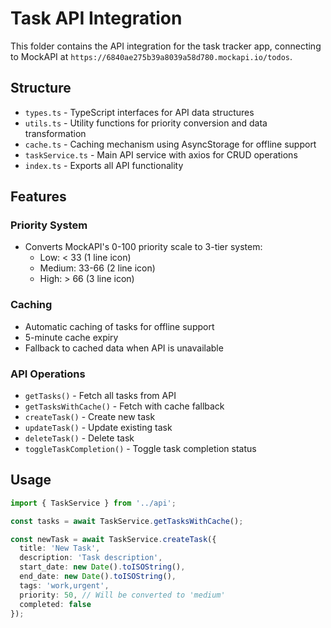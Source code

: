 # Task API Integration

This folder contains the API integration for the task tracker app, connecting to MockAPI at `https://6840ae275b39a8039a58d780.mockapi.io/todos`.

## Structure

- `types.ts` - TypeScript interfaces for API data structures
- `utils.ts` - Utility functions for priority conversion and data transformation
- `cache.ts` - Caching mechanism using AsyncStorage for offline support
- `taskService.ts` - Main API service with axios for CRUD operations
- `index.ts` - Exports all API functionality

## Features

### Priority System
- Converts MockAPI's 0-100 priority scale to 3-tier system:
  - Low: < 33 (1 line icon)
  - Medium: 33-66 (2 line icon) 
  - High: > 66 (3 line icon)

### Caching
- Automatic caching of tasks for offline support
- 5-minute cache expiry
- Fallback to cached data when API is unavailable

### API Operations
- `getTasks()` - Fetch all tasks from API
- `getTasksWithCache()` - Fetch with cache fallback
- `createTask()` - Create new task
- `updateTask()` - Update existing task
- `deleteTask()` - Delete task
- `toggleTaskCompletion()` - Toggle task completion status

## Usage

```typescript
import { TaskService } from '../api';

const tasks = await TaskService.getTasksWithCache();

const newTask = await TaskService.createTask({
  title: 'New Task',
  description: 'Task description',
  start_date: new Date().toISOString(),
  end_date: new Date().toISOString(),
  tags: 'work,urgent',
  priority: 50, // Will be converted to 'medium'
  completed: false
});
```
